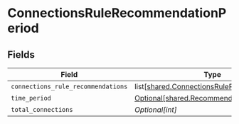 # ConnectionsRuleRecommendationPeriod


## Fields

| Field                                                                                                  | Type                                                                                                   | Required                                                                                               | Description                                                                                            |
| ------------------------------------------------------------------------------------------------------ | ------------------------------------------------------------------------------------------------------ | ------------------------------------------------------------------------------------------------------ | ------------------------------------------------------------------------------------------------------ |
| `connections_rule_recommendations`                                                                     | list[[shared.ConnectionsRuleRecommendation](undefined/models/shared/connectionsrulerecommendation.md)] | :heavy_minus_sign:                                                                                     | N/A                                                                                                    |
| `time_period`                                                                                          | [Optional[shared.RecommendationTimePeriod]](undefined/models/shared/recommendationtimeperiod.md)       | :heavy_minus_sign:                                                                                     | N/A                                                                                                    |
| `total_connections`                                                                                    | *Optional[int]*                                                                                        | :heavy_minus_sign:                                                                                     | N/A                                                                                                    |